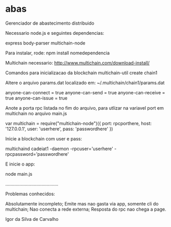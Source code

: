 # abas
Gerenciador de abastecimento distribuido

Necessario node.js e seguintes dependencias:

express
body-parser
multichain-node

Para instalar, rode:
npm install nomedependencia

Multichain necessario:
http://www.multichain.com/download-install/

Comandos para inicializacao da blockchain
multichain-util create chain1

Altere o arquivo params.dat localizado em:
~/.multichain/chain1/params.dat

anyone-can-connect = true
anyone-can-send = true
anyone-can-receive = true
anyone-can-issue = true

Anote a porta rpc listada no fim do arquivo, para utlizar na variavel port em multichain no arquivo main.js

var multichain = require("multichain-node")({
    port: rpcporthere,
    host: '127.0.0.1',
    user: 'userhere',
    pass: 'passwordhere'
})

Inicie a blockchain com user e pass:

multichaind cadeiat1 -daemon -rpcuser='userhere' -rpcpassword='passwordhere'

E inicie o app:

node main.js

.........................................

Problemas conhecidos:

Absolutamente incompleto;
Emite mas nao gasta via app, somente cli do multichain;
Nao conecta a rede externa;
Resposta do rpc nao chega a page.

Igor da Silva de Carvalho
